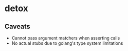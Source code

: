 # detox

## Caveats

- Cannot pass argument matchers when asserting calls
- No actual stubs due to golang's type system limitations
